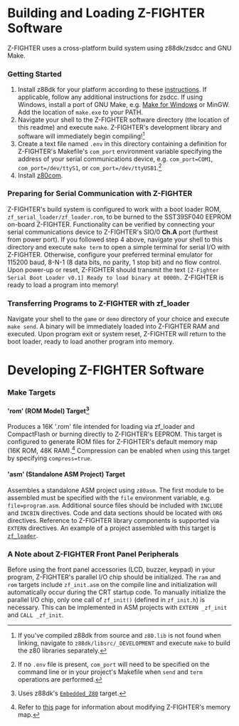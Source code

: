 # Building and Loading Z-FIGHTER Software

Z-FIGHTER uses a cross-platform build system using z88dk/zsdcc and GNU Make. 

### Getting Started
1. Install z88dk for your platform according to these [instructions](https://github.com/z88dk/z88dk/wiki/installation). If applicable, follow any additional instructions for zsdcc. If using Windows, install a port of GNU Make, e.g. [Make for Windows](http://gnuwin32.sourceforge.net/packages/make.htm) or MinGW. Add the location of `make.exe` to your PATH.
2. Navigate your shell to the Z-FIGHTER software directory (the location of this readme) and execute `make`. Z-FIGHTER's development library and software will immediately begin compiling![^1]
3. Create a text file named `.env` in this directory containing a definition for Z-FIGHTER's Makefile's `com_port` environment variable specifying the address of your serial communications device, e.g. `com_port=COM1`, `com_port=/dev/ttyS1`, or `com_port=/dev/ttyUSB1`.[^2]
4. Install [z80com](https://github.com/tangent3D/z80com).

### Preparing for Serial Communication with Z-FIGHTER
Z-FIGHTER's build system is configured to work with a boot loader ROM, `zf_serial_loader/zf_loader.rom`, to be burned to the SST39SF040 EEPROM on-board Z-FIGHTER. Functionality can be verified by connecting your serial communications device to Z-FIGHTER's SIO/0 **Ch.A** port (furthest from power port). If you followed step 4 above, navigate your shell to this directory and execute `make term` to open a simple terminal for serial I/O with Z-FIGHTER.  Otherwise, configure your preferred terminal emulator for 115200 baud, 8-N-1 (8 data bits, no parity, 1 stop bit) and no flow control. Upon power-up or reset, Z-FIGHTER should transmit the text `[Z-Fighter Serial Boot Loader v0.1] Ready to load binary at 0000h.` Z-FIGHTER is ready to load a program into memory!

### Transferring Programs to Z-FIGHTER with zf_loader
Navigate your shell to the `game` or `demo` directory of your choice and execute `make send`. A binary will be immediately loaded into Z-FIGHTER RAM and executed. Upon program exit or system reset, Z-FIGHTER will return to the boot loader, ready to load another program into memory.

# Developing Z-FIGHTER Software

### Make Targets
#### 'rom' (ROM Model) Target[^3]
Produces a 16K '.rom' file intended for loading via zf_loader and CompactFlash or burning directly to Z-FIGHTER's EEPROM. This target is configured to generate ROM files for Z-FIGHTER's default memory map (16K ROM, 48K RAM).[^5] Compression can be enabled when using this target by specifying `compress=true`.
#### 'asm' (Standalone ASM Project) Target
Assembles a standalone ASM project using `z80asm`. The first module to be assembled must be specified with the `file` environment variable, e.g. `file=program.asm`. Additional source files should be included with `INCLUDE` and `INCBIN` directives. Code and data sections should be located with `ORG` directives. Reference to Z-FIGHTER library components is supported via `EXTERN` directives. An example of a project assembled with this target is [`zf_loader`](https://github.com/tangent3D/Z-FIGHTER/blob/main/src/zf_serial_loader/zf_loader.asm).

### A Note about Z-FIGHTER Front Panel Peripherals
Before using the front panel accessories (LCD, buzzer, keypad) in your program, Z-FIGHTER's parallel I/O chip should be initialized. The `ram` and `rom` targets include `zf_init.asm` on the compile line and initialization will automatically occur during the CRT startup code. To manually initialize the parallel I/O chip, only one call of `zf_init()` (defined in `zf_init.h`) is necessary. This can be implemented in ASM projects with `EXTERN _zf_init` and `CALL _zf_init`.

[^1]:If you've compiled z88dk from source and `z80.lib` is not found when linking, navigate to `z88dk/libsrc/_DEVELOPMENT` and execute `make` to build the z80 libraries separately.
[^2]:If no `.env` file is present, `com_port` will need to be specified on the command line or in your project's Makefile when `send` and `term` operations are performed.
[^3]:Uses z88dk's [`Embedded_Z80`](https://github.com/z88dk/z88dk/wiki/NewLib--Platform--Embedded) target.
[^4]:While this practice is not discouraged, it should be considered a stopgap measure until a system ROM that loads software into RAM from the CompactFlash card is created.
[^5]:Refer to [this](https://github.com/tangent3D/Z-FIGHTER/blob/main/SPLD/readme.md) page for information about modifying Z-FIGHTER's memory map.
